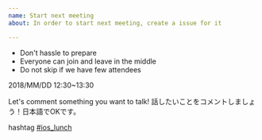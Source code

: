 ```yaml
---
name: Start next meeting
about: In order to start next meeting, create a issue for it

---
```


- Don't hassle to prepare
- Everyone can join and leave in the middle
- Do not skip if we have few attendees

2018/MM/DD 12:30~13:30

Let's comment something you want to talk! 
話したいことをコメントしましょう！日本語でOKです。

hashtag [#ios_lunch](https://twitter.com/hashtag/ios_lunch)
